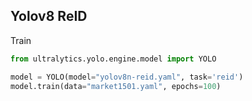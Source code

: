 ## Yolov8 ReID

Train

```python
from ultralytics.yolo.engine.model import YOLO

model = YOLO(model="yolov8n-reid.yaml", task='reid')
model.train(data="market1501.yaml", epochs=100)
```
